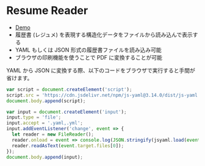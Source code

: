# Resume Reader

- [Demo](https://oshinko.github.io/resume-reader)
- 履歴書 (レジュメ) を表現する構造化データをファイルから読み込んで表示する
- YAML もしくは JSON 形式の履歴書ファイルを読み込み可能
- ブラウザの印刷機能を使うことで PDF に変換することが可能

YAML から JSON に変換する際、以下のコードをブラウザで実行すると手間が省けます。

```javascript
var script = document.createElement('script');
script.src = 'https://cdn.jsdelivr.net/npm/js-yaml@3.14.0/dist/js-yaml.min.js';
document.body.append(script);

var input = document.createElement('input');
input.type = 'file';
input.accept = '.yaml,.yml';
input.addEventListener('change', event => {
  let reader = new FileReader();
  reader.onload = event => console.log(JSON.stringify(jsyaml.load(event.target.result), null, 4));
  reader.readAsText(event.target.files[0]);
});
document.body.append(input);
```
